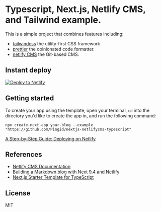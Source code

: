 # Typescript, Next.js, Netlify CMS, and Tailwind example.
This is a simple project that combines features including:
- [tailwindcss](https://github.com/tailwindlabs/tailwindcss) the utility-first CSS framework
- [prettier](https://github.com/prettier/prettier) the opinionated code formatter.
- [netlify CMS](https://github.com/netlify/netlify-cms) the Git-based CMS.

## Instant deploy
[![Deploy to Netlify](https://www.netlify.com/img/deploy/button.svg)](https://app.netlify.com/start/deploy?repository=https://github.com/Pingid/nextjs-netlifycms-typescript&stack=cms)


## Getting started

To create your app using the template, open your terminal, `cd` into the directory you'd like to create the app in,
and run the following command:

```
npx create-next-app your-blog --example "https://github.com/Pingid/nextjs-netlifycms-typescript"
```

[A Step-by-Step Guide: Deploying on Netlify](https://www.netlify.com/blog/2016/09/29/a-step-by-step-guide-deploying-on-netlify/)

## References

- [Netlify CMS Documentation](https://www.netlifycms.org/docs/intro/)
- [Building a Markdown blog with Next 9.4 and Netlify](https://www.netlify.com/blog/2020/05/04/building-a-markdown-blog-with-next-9.4-and-netlify/)
- [Next.js Starter Template for TypeScript](https://github.com/vercel/next-learn-starter/tree/master/typescript-final)

## License

MIT
